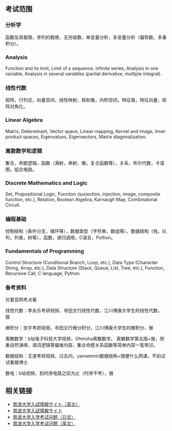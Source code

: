 ## 考试范围

### 分析学
函数及其极限，序列的极限，无穷级数，单变量分析，多变量分析（偏导数，多重积分）。

### Analysis
Function and its limit, Limit of a sequence, Infinite series, Analysis in one variable, Analysis in several variables (partial derivative, multiple integral).

### 线性代数
矩阵，行列式，向量空间，线性映射，核和像，内积空间，特征值，特征向量，矩阵对角化。

### Linear Algebra
Matrix, Determinant, Vector space, Linear mapping, Kernel and image, Inner product spaces, Eigenvalues, Eigenvectors, Matrix diagonalization.

### 离散数学和逻辑
集合，命题逻辑，函数（满射，单射，像，复合函数等），关系，布尔代数，卡诺图，组合电路。

### Discrete Mathematics and Logic
Set, Propositional Logic, Function (surjection, injection, image, composite function, etc.), Relation, Boolean Algebra, Karnaugh Map, Combinatorial Circuit.

### 编程基础
控制结构（条件分支，循环等），数据类型（字符串，数组等），数据结构（栈，队列，列表，树等），函数，递归调用，C语言，Python。

### Fundamentals of Programming
Control Structure (Conditional Branch, Loop, etc.), Data Type (Character String, Array, etc.), Data Structure (Stack, Queue, List, Tree, etc.), Function, Recursive Call, C language, Python.


### 备考资料

对着官网考点看

线性代数：李永乐考研视频，寺田文行线性代数，江川博康大学生的线性代数， 猴

微积分：张宇考研视频，寺田文行微分积分，江川博康大学生的微积分，猴

离散数学：b站电子科技大学视频，Ohmsha离散数学。 离散数学第五版+猴，侧重自然演绎、谓词逻辑等偏难内容，集合命题关系函数等简单内容一笔带过。

数据结构：王道考研视频，过去问。yanweimin数据结构+随便什么网课，不如试试看猴博士

数电：b站视频，到时序电路之前为止（时序不考），猴

## 相关链接

- [筑波大学入試情報サイト（英文）](https://ac.tsukuba.ac.jp/en)
- [筑波大学入試情報サイト](https://ac.tsukuba.ac.jp/examination)
- [筑波大学入学考试问题（日文）](https://www.cs.tsukuba.ac.jp/admission/problem.pdf)
- [筑波大学入学考试问题（英文）](https://www.cs.tsukuba.ac.jp/admission/problem-eng.pdf)
